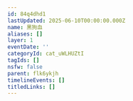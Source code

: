 ```yaml
---
id: 84q4dhd1
lastUpdated: 2025-06-10T00:00:00.000Z
name: 黑狗血
aliases: []
layer: 1
eventDate: ''
categoryId: cat_uWLHUZtI
tagIds: []
nsfw: false
parent: flk6ykjh
timelineEvents: []
titledLinks: []
---
```


